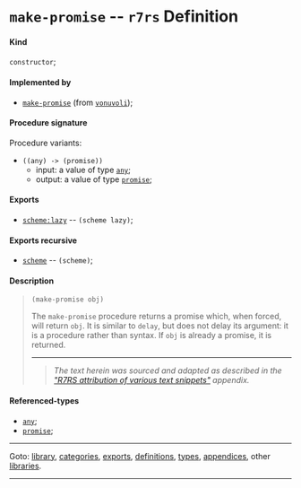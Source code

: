 

<a id='definition__r7rs__make-promise'></a>

# `make-promise` -- `r7rs` Definition


<a id='definition__r7rs__make-promise__kind'></a>

#### Kind

`constructor`;


<a id='definition__r7rs__make-promise__implemented-by'></a>

#### Implemented by

 * [`make-promise`](../../vonuvoli/definitions/make-promise.md#definition__vonuvoli__make-promise) (from [`vonuvoli`](../../vonuvoli/_index.md#library__vonuvoli));


<a id='definition__r7rs__make-promise__procedure-signature'></a>

#### Procedure signature

Procedure variants:
 * `((any) -> (promise))`
   * input: a value of type [`any`](../../r7rs/types/any.md#type__r7rs__any);
   * output: a value of type [`promise`](../../r7rs/types/promise.md#type__r7rs__promise);


<a id='definition__r7rs__make-promise__exports'></a>

#### Exports

 * [`scheme:lazy`](../../r7rs/exports/scheme_3a_lazy.md#export__r7rs__scheme_3a_lazy) -- `(scheme lazy)`;


<a id='definition__r7rs__make-promise__exports-recursive'></a>

#### Exports recursive

 * [`scheme`](../../r7rs/exports/scheme.md#export__r7rs__scheme) -- `(scheme)`;


<a id='definition__r7rs__make-promise__description'></a>

#### Description

> ````
> (make-promise obj)
> ````
> 
> 
> The `make-promise` procedure returns a promise which, when forced, will return
> `obj`.  It is similar to `delay`, but does not delay
> its argument: it is a procedure rather than syntax.
> If `obj` is already a promise, it is returned.
> 
> 
> ----
> > *The text herein was sourced and adapted as described in the ["R7RS attribution of various text snippets"](../../r7rs/appendices/attribution.md#appendix__r7rs__attribution) appendix.*


<a id='definition__r7rs__make-promise__referenced-types'></a>

#### Referenced-types

 * [`any`](../../r7rs/types/any.md#type__r7rs__any);
 * [`promise`](../../r7rs/types/promise.md#type__r7rs__promise);

----

Goto: [library](../../r7rs/_index.md#library__r7rs), [categories](../../r7rs/categories/_index.md#toc__r7rs__categories), [exports](../../r7rs/exports/_index.md#toc__r7rs__exports), [definitions](../../r7rs/definitions/_index.md#toc__r7rs__definitions), [types](../../r7rs/types/_index.md#toc__r7rs__types), [appendices](../../r7rs/appendices/_index.md#toc__r7rs__appendices), other [libraries](../../_libraries.md#toc__libraries).

----

